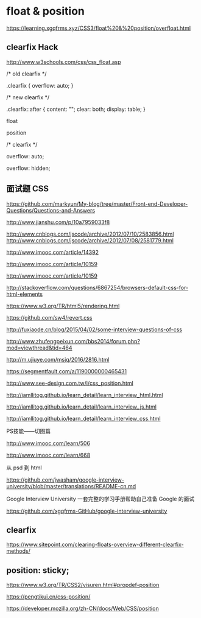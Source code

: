 # float & position  


https://learning.xgqfrms.xyz/CSS3/float%20&%20position/overfloat.html

## clearfix Hack  

http://www.w3schools.com/css/css_float.asp

/* old clearfix */

.clearfix {
    overflow: auto;
}


/* new clearfix */

.clearfix::after {
    content: "";
    clear: both;
    display: table;
}



float 

position 



/* clearfix */

overflow: auto;


overflow: hidden;



## 面试题 CSS


https://github.com/markyun/My-blog/tree/master/Front-end-Developer-Questions/Questions-and-Answers


http://www.jianshu.com/p/10a7959033f8


http://www.cnblogs.com/jscode/archive/2012/07/10/2583856.html
http://www.cnblogs.com/jscode/archive/2012/07/08/2581779.html


http://www.imooc.com/article/14392

http://www.imooc.com/article/10159



http://www.imooc.com/article/10159


http://stackoverflow.com/questions/6867254/browsers-default-css-for-html-elements

https://www.w3.org/TR/html5/rendering.html


https://github.com/sw4/revert.css


http://fuxiaode.cn/blog/2015/04/02/some-interview-questions-of-css


http://www.zhufengpeixun.com/bbs2014/forum.php?mod=viewthread&tid=464



http://m.ujiuye.com/msjq/2016/2816.html


https://segmentfault.com/a/1190000000465431


http://www.see-design.com.tw/i/css_position.html


http://iamllitog.github.io/learn_detail/learn_interview_html.html

http://iamllitog.github.io/learn_detail/learn_interview_js.html

http://iamllitog.github.io/learn_detail/learn_interview_css.html


PS技能——切图篇

http://www.imooc.com/learn/506


http://www.imooc.com/learn/668

从 psd 到 html




https://github.com/jwasham/google-interview-university/blob/master/translations/README-cn.md


Google Interview University 一套完整的学习手册帮助自己准备 Google 的面试



https://github.com/xgqfrms-GitHub/google-interview-university




## clearfix


https://www.sitepoint.com/clearing-floats-overview-different-clearfix-methods/





## position: sticky;

https://www.w3.org/TR/CSS2/visuren.html#propdef-position

https://pengtikui.cn/css-position/


https://developer.mozilla.org/zh-CN/docs/Web/CSS/position 








